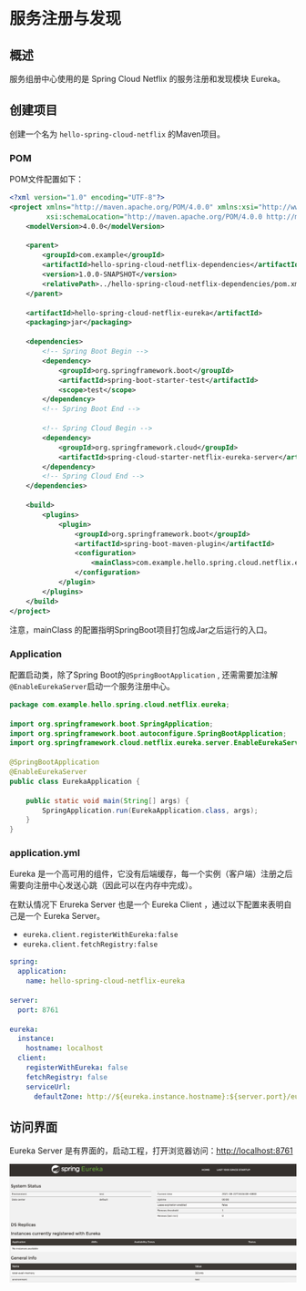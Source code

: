# 服务注册与发现



## 概述

服务组册中心使用的是 Spring Cloud Netflix 的服务注册和发现模块 Eureka。

## 创建项目

创建一个名为 `hello-spring-cloud-netflix` 的Maven项目。

### POM

POM文件配置如下：

```xml
<?xml version="1.0" encoding="UTF-8"?>
<project xmlns="http://maven.apache.org/POM/4.0.0" xmlns:xsi="http://www.w3.org/2001/XMLSchema-instance"
         xsi:schemaLocation="http://maven.apache.org/POM/4.0.0 http://maven.apache.org/xsd/maven-4.0.0.xsd">
    <modelVersion>4.0.0</modelVersion>

    <parent>
        <groupId>com.example</groupId>
        <artifactId>hello-spring-cloud-netflix-dependencies</artifactId>
        <version>1.0.0-SNAPSHOT</version>
        <relativePath>../hello-spring-cloud-netflix-dependencies/pom.xml</relativePath>
    </parent>

    <artifactId>hello-spring-cloud-netflix-eureka</artifactId>
    <packaging>jar</packaging>

    <dependencies>
        <!-- Spring Boot Begin -->
        <dependency>
            <groupId>org.springframework.boot</groupId>
            <artifactId>spring-boot-starter-test</artifactId>
            <scope>test</scope>
        </dependency>
        <!-- Spring Boot End -->

        <!-- Spring Cloud Begin -->
        <dependency>
            <groupId>org.springframework.cloud</groupId>
            <artifactId>spring-cloud-starter-netflix-eureka-server</artifactId>
        </dependency>
        <!-- Spring Cloud End -->
    </dependencies>

    <build>
        <plugins>
            <plugin>
                <groupId>org.springframework.boot</groupId>
                <artifactId>spring-boot-maven-plugin</artifactId>
                <configuration>
                    <mainClass>com.example.hello.spring.cloud.netflix.eureka.EurekaApplication</mainClass>
                </configuration>
            </plugin>
        </plugins>
    </build>
</project>
```

注意，mainClass 的配置指明SpringBoot项目打包成Jar之后运行的入口。

### Application

配置启动类，除了Spring Boot的`@SpringBootApplication` , 还需需要加注解 `@EnableEurekaServer`启动一个服务注册中心。

```java
package com.example.hello.spring.cloud.netflix.eureka;

import org.springframework.boot.SpringApplication;
import org.springframework.boot.autoconfigure.SpringBootApplication;
import org.springframework.cloud.netflix.eureka.server.EnableEurekaServer;

@SpringBootApplication
@EnableEurekaServer
public class EurekaApplication {

    public static void main(String[] args) {
        SpringApplication.run(EurekaApplication.class, args);
    }
}

```

### application.yml

Eureka 是一个高可用的组件，它没有后端缓存，每一个实例（客户端）注册之后需要向注册中心发送心跳（因此可以在内存中完成）。

在默认情况下 Erureka Server 也是一个 Eureka Client ，通过以下配置来表明自己是一个 Eureka Server。

-  `eureka.client.registerWithEureka:false` 
-  `eureka.client.fetchRegistry:false` 

```yaml
spring:
  application:
    name: hello-spring-cloud-netflix-eureka

server:
  port: 8761

eureka:
  instance:
    hostname: localhost
  client:
    registerWithEureka: false
    fetchRegistry: false
    serviceUrl:
      defaultZone: http://${eureka.instance.hostname}:${server.port}/eureka/
```

## 访问界面

Eureka Server 是有界面的，启动工程，打开浏览器访问：[http://localhost:8761](http://localhost:8761/)

![Eureka Server](./imgs/eureka.png)

